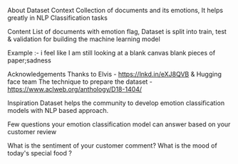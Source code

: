 About Dataset
Context
Collection of documents and its emotions, It helps greatly in NLP Classification tasks

Content
List of documents with emotion flag, Dataset is split into train, test & validation for building the machine learning model

Example :-
i feel like I am still looking at a blank canvas blank pieces of paper;sadness

Acknowledgements
Thanks to Elvis - https://lnkd.in/eXJ8QVB & Hugging face team
The technique to prepare the dataset - https://www.aclweb.org/anthology/D18-1404/

Inspiration
Dataset helps the community to develop emotion classification models with NLP based approach.

Few questions your emotion classification model can answer based on your customer review

What is the sentiment of your customer comment?
What is the mood of today's special food ?
